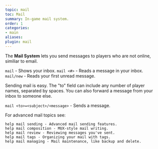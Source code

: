 ```yaml
---
topic: mail
toc: Mail
summary: In-game mail system.
order: 1
categories:
- main
aliases: 
plugin: mail
---
```

The **Mail System** lets you send messages to players who are not online, similiar to email.

`mail` - Shows your inbox.
`mail <#>` - Reads a message in your inbox.
`mail/new` - Reads your first unread message.

Sending mail is easy. The "to" field can include any number of player names, separated by spaces. You can also forward a message from your inbox to someone else.

`mail <to>=<subject>/<message>` - Sends a message.

For advanced mail topics see:

    help mail sending - Advanced mail sending features.
    help mail composition - MUX-style mail writing.
    help mail review - Reviewing messages you've sent.
    help mail tags - Organizing your mail with tags.
    help mail managing - Mail maintenance, like backup and delete.
